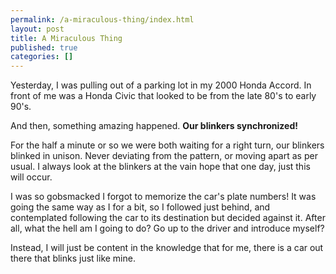 ```yaml
---
permalink: /a-miraculous-thing/index.html
layout: post
title: A Miraculous Thing
published: true
categories: []
---
```

Yesterday, I was pulling out of a parking lot in my 2000 Honda Accord. In front of me was a Honda Civic that looked to be from the late 80's to early 90's.

And then, something amazing happened. <strong>Our blinkers synchronized!</strong>

For the half a minute or so we were both waiting for a right turn, our blinkers blinked in unison. Never deviating from the pattern, or moving apart as per usual. I always look at the blinkers at the vain hope that one day, just this will occur.

I was so gobsmacked I forgot to memorize the car's plate numbers! It was going the same way as I for a bit, so I followed just behind, and contemplated following the car to its destination but decided against it. After all, what the hell am I going to do? Go up to the driver and introduce myself?

Instead, I will just be content in the knowledge that for me, there is a car out there that blinks just like mine.
